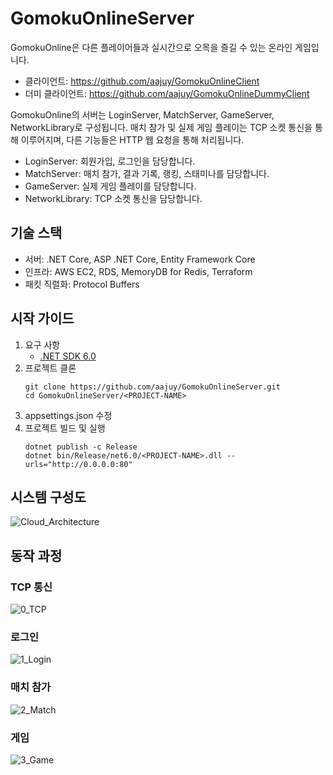 # GomokuOnlineServer
GomokuOnline은 다른 플레이어들과 실시간으로 오목을 즐길 수 있는 온라인 게임입니다.
- 클라이언트: https://github.com/aajuy/GomokuOnlineClient
- 더미 클라이언트: https://github.com/aajuy/GomokuOnlineDummyClient

GomokuOnline의 서버는 LoginServer, MatchServer, GameServer, NetworkLibrary로 구성됩니다. 매치 참가 및 실제 게임 플레이는 TCP 소켓 통신을 통해 이루어지며, 다른 기능들은 HTTP 웹 요청을 통해 처리됩니다.
- LoginServer: 회원가입, 로그인을 담당합니다.
- MatchServer: 매치 참가, 결과 기록, 랭킹, 스태미나를 담당합니다.
- GameServer: 실제 게임 플레이를 담당합니다.
- NetworkLibrary: TCP 소켓 통신을 담당합니다.
## 기술 스택
- 서버: .NET Core, ASP .NET Core, Entity Framework Core
- 인프라: AWS EC2, RDS, MemoryDB for Redis, Terraform
- 패킷 직렬화: Protocol Buffers

## 시작 가이드
1. 요구 사항
   - [.NET SDK 6.0](https://dotnet.microsoft.com/en-us/download/dotnet/6.0)
2. 프로젝트 클론
   ```
   git clone https://github.com/aajuy/GomokuOnlineServer.git
   cd GomokuOnlineServer/<PROJECT-NAME>
   ```
3. appsettings.json 수정
4. 프로젝트 빌드 및 실행
   ```
   dotnet publish -c Release
   dotnet bin/Release/net6.0/<PROJECT-NAME>.dll --urls="http://0.0.0.0:80"
   ```

## 시스템 구성도
![Cloud_Architecture](https://github.com/aajuy/GomokuOnlineServer/assets/88243441/4a6111ec-d6e3-45ac-ac15-7803e57cf518)

## 동작 과정
### TCP 통신
![0_TCP](https://github.com/aajuy/GomokuOnlineServer/assets/88243441/5dad24c4-39da-49ed-85c5-5bdad26f2ffa)

### 로그인
![1_Login](https://github.com/aajuy/GomokuOnlineServer/assets/88243441/68fad282-eb18-481c-bc73-a6d2c201fcec)

### 매치 참가
![2_Match](https://github.com/aajuy/GomokuOnlineServer/assets/88243441/9da3b362-f9bd-4d1c-8a6d-6a4d8e593439)

### 게임
![3_Game](https://github.com/aajuy/GomokuOnlineServer/assets/88243441/e42d4172-2646-460f-aab0-195155796b4c)

